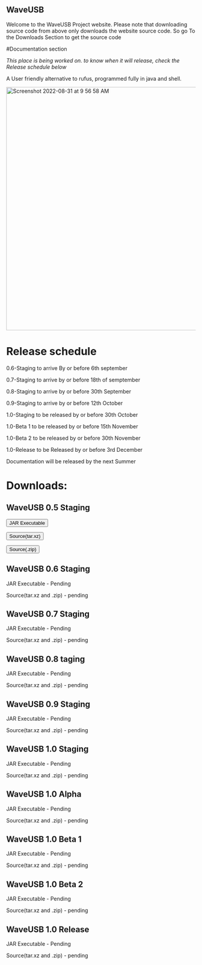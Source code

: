 ## WaveUSB
Welcome to the WaveUSB Project website. Please note that downloading source code from above only downloads the website source code. So go To the Downloads Section to get the source code

#Documentation section

*This place is being worked on. to know when it will release, check the Release schedule below*

A User friendly alternative to rufus, programmed fully in java and shell.

<img width="647" alt="Screenshot 2022-08-31 at 9 56 58 AM" src="https://user-images.githubusercontent.com/66567635/187592725-1aa95805-85b8-4947-a10b-006c770d1e8e.png">

# Release schedule
0.6-Staging to arrive By or before 6th september

0.7-Staging to arrive by or before 18th of semptember

0.8-Staging to arrive by or before 30th September

0.9-Staging to arrive by or before 12th October

1.0-Staging to be released by or before 30th October

1.0-Beta 1 to be released by or before 15th November

1.0-Beta 2 to be released by or before 30th November

1.0-Release to be Released by or before 3rd December

Documentation will be released by the next Summer

# Downloads:

## WaveUSB 0.5 Staging

<button name="button" onclick="https://github.com/RishonDev/WaveUSB/releases/download/0.5-STAGING/WaveUSB0.5-STAGING.jar">JAR Executable</button>

<button name="button2" onclick="https://github.com/RishonDev/WaveUSB/archive/refs/tags/0.5-STAGING.tar.gz">Source(tar.xz)</button>

<button name="button3" onclick="https://github.com/RishonDev/WaveUSB/archive/refs/tags/0.5-STAGING.zip">Source(.zip)</button>

## WaveUSB 0.6 Staging

JAR Executable - Pending

Source(tar.xz and .zip) - pending

## WaveUSB 0.7 Staging 

JAR Executable - Pending

Source(tar.xz and .zip) - pending


## WaveUSB 0.8 taging 

JAR Executable - Pending

Source(tar.xz and .zip) - pending

## WaveUSB 0.9 Staging

JAR Executable - Pending

Source(tar.xz and .zip) - pending


## WaveUSB 1.0 Staging 

JAR Executable - Pending

Source(tar.xz and .zip) - pending


## WaveUSB 1.0 Alpha 

JAR Executable - Pending

Source(tar.xz and .zip) - pending


## WaveUSB 1.0 Beta 1

JAR Executable - Pending

Source(tar.xz and .zip) - pending

## WaveUSB 1.0 Beta 2

JAR Executable - Pending

Source(tar.xz and .zip) - pending

## WaveUSB 1.0 Release 
JAR Executable - Pending

Source(tar.xz and .zip) - pending
